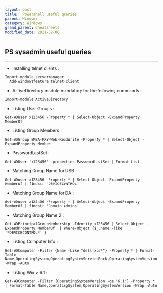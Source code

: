 ```yaml
---
layout: post
title:  Powershell useful queries
parent: Windows
category: Windows
grand_parent: Cheatsheets
modified_date: 2021-02-06
---
```


## PS sysadmin useful queries
-----------------------------------------------

* Installing telnet clients   : 	
```
Import-module servermanager
  Add-windowsfeature telnet-client
```

* ActiveDirectory module mandatory for the following commands : 	
```
Import-module ActiveDirectory
```

* Listing User Groups   : 	
```
Get-ADuser x123456 -Property * | Select-Object -ExpandProperty MemberOf 
```

* Listing Group Members :
```
Get-ADGroup EMEA-PXY-Web-ReadWrite -Property * | Select-Object -ExpandProperty Member 
```

* PasswordLastSet       :
```
Get-ADUser 'x123456' -properties PasswordLastSet | Format-List
```

* Matching Group Name for USB : 
```
Get-ADuser x123456 -Property * | Select-Object -ExpandProperty MemberOf | findstr 'DEVICECONTROL'
```

* Matching Group Name for DA : 	
```
Get-ADuser x123456 -Property * | Select-Object -ExpandProperty MemberOf | findstr 'Domain Admins'
```

* Matching Group Name 2 : 	
```
Get-ADPrincipalGroupMembership -Identity x123456 | Select-Object -ExpandProperty MemberOf  | Where-Object {$_.name -like '*DEVICECONTROL*' } 		
```

* Listing Computer Info : 	
```
Get-ADComputer -Filter {Name -Like "dell-xps*"} -Property * | Format-Table Name,OperatingSystem,OperatingSystemServicePack,OperatingSystemVersion -Wrap -Auto
```

* Listing Win > 6.1 	: 
```
Get-ADComputer -Filter {OperatingSystemVersion -ge "6.1"} -Property * | Format-Table Name,OperatingSystem,OperatingSystemVersion -Wrap -Auto
```
